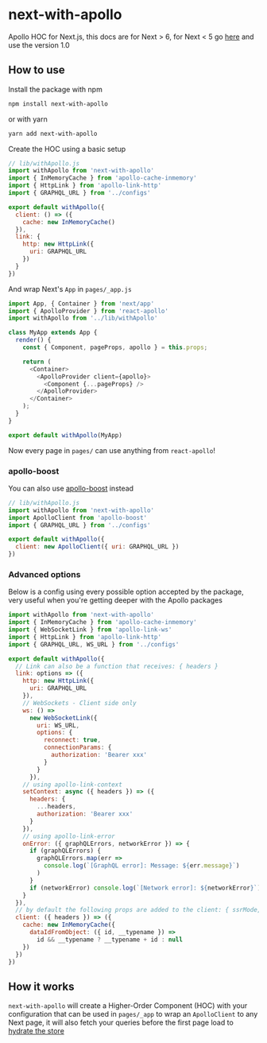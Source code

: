 # next-with-apollo

Apollo HOC for Next.js, this docs are for Next > 6, for Next < 5  go [here](./README_V1.MD) and use the version 1.0

## How to use

Install the package with npm

```sh
npm install next-with-apollo
```

or with yarn

```sh
yarn add next-with-apollo
```

Create the HOC using a basic setup

```js
// lib/withApollo.js
import withApollo from 'next-with-apollo'
import { InMemoryCache } from 'apollo-cache-inmemory'
import { HttpLink } from 'apollo-link-http'
import { GRAPHQL_URL } from '../configs'

export default withApollo({
  client: () => ({
    cache: new InMemoryCache()
  }),
  link: {
    http: new HttpLink({
      uri: GRAPHQL_URL
    })
  }
})
```

And wrap Next's `App` in `pages/_app.js`

```js
import App, { Container } from 'next/app'
import { ApolloProvider } from 'react-apollo'
import withApollo from '../lib/withApollo'

class MyApp extends App {
  render() {
    const { Component, pageProps, apollo } = this.props;

    return (
      <Container>
        <ApolloProvider client={apollo}>
          <Component {...pageProps} />
        </ApolloProvider>
      </Container>
    );
  }
}

export default withApollo(MyApp)
```

Now every page in `pages/` can use anything from `react-apollo`!

### apollo-boost

You can also use [apollo-boost](https://github.com/apollographql/apollo-client/tree/master/packages/apollo-boost) instead

```js
// lib/withApollo.js
import withApollo from 'next-with-apollo'
import ApolloClient from 'apollo-boost'
import { GRAPHQL_URL } from '../configs'

export default withApollo({
  client: new ApolloClient({ uri: GRAPHQL_URL })
})
```

### Advanced options

Below is a config using every possible option accepted by the package, very useful when you're getting deeper with the Apollo packages

```js
import withApollo from 'next-with-apollo'
import { InMemoryCache } from 'apollo-cache-inmemory'
import { WebSocketLink } from 'apollo-link-ws'
import { HttpLink } from 'apollo-link-http'
import { GRAPHQL_URL, WS_URL } from '../configs'

export default withApollo({
  // Link can also be a function that receives: { headers }
  link: options => ({
    http: new HttpLink({
      uri: GRAPHQL_URL
    }),
    // WebSockets - Client side only
    ws: () =>
      new WebSocketLink({
        uri: WS_URL,
        options: {
          reconnect: true,
          connectionParams: {
            authorization: 'Bearer xxx'
          }
        }
      }),
    // using apollo-link-context
    setContext: async ({ headers }) => ({
      headers: {
        ...headers,
        authorization: 'Bearer xxx'
      }
    }),
    // using apollo-link-error
    onError: ({ graphQLErrors, networkError }) => {
      if (graphQLErrors) {
        graphQLErrors.map(err =>
          console.log(`[GraphQL error]: Message: ${err.message}`)
        )
      }
      if (networkError) console.log(`[Network error]: ${networkError}`)
    }
  }),
  // by default the following props are added to the client: { ssrMode, link }
  client: ({ headers }) => ({
    cache: new InMemoryCache({
      dataIdFromObject: ({ id, __typename }) =>
        id && __typename ? __typename + id : null
    })
  })
})
```

## How it works

`next-with-apollo` will create a Higher-Order Component (HOC) with your configuration that can be used in `pages/_app` to wrap an `ApolloClient` to any Next page, it will also fetch your queries before the first page load to [hydrate the store](https://dev-blog.apollodata.com/how-server-side-rendering-works-with-react-apollo-20f31b0c7348)
